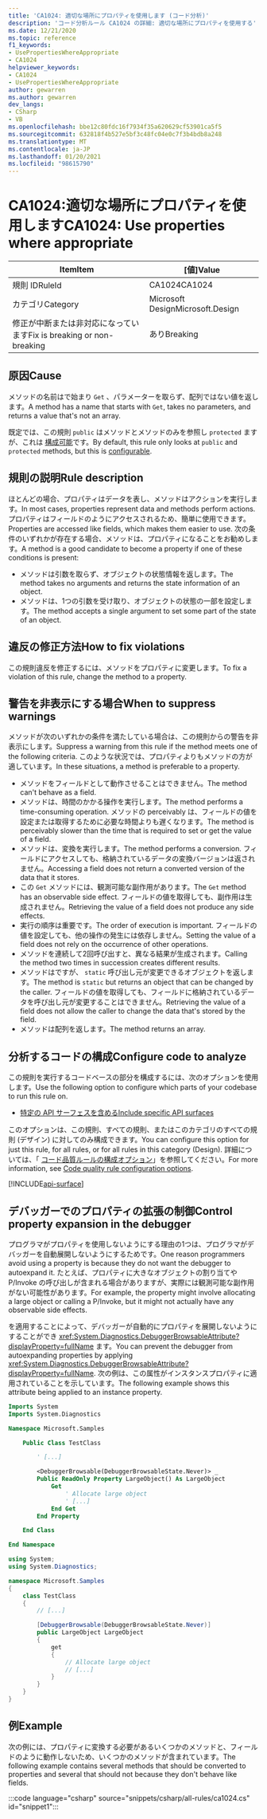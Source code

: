 ```yaml
---
title: 'CA1024: 適切な場所にプロパティを使用します (コード分析)'
description: 'コード分析ルール CA1024 の詳細: 適切な場所にプロパティを使用する'
ms.date: 12/21/2020
ms.topic: reference
f1_keywords:
- UsePropertiesWhereAppropriate
- CA1024
helpviewer_keywords:
- CA1024
- UsePropertiesWhereAppropriate
author: gewarren
ms.author: gewarren
dev_langs:
- CSharp
- VB
ms.openlocfilehash: bbe12c80fdc16f7934f35a620629cf53901ca5f5
ms.sourcegitcommit: 632818f4b527e5bf3c48fc04e0c7f3b4bdb8a248
ms.translationtype: MT
ms.contentlocale: ja-JP
ms.lasthandoff: 01/20/2021
ms.locfileid: "98615790"
---
```

# <a name="ca1024-use-properties-where-appropriate"></a><span data-ttu-id="4e417-103">CA1024:適切な場所にプロパティを使用します</span><span class="sxs-lookup"><span data-stu-id="4e417-103">CA1024: Use properties where appropriate</span></span>

| <span data-ttu-id="4e417-104">Item</span><span class="sxs-lookup"><span data-stu-id="4e417-104">Item</span></span>                                     | <span data-ttu-id="4e417-105">[値]</span><span class="sxs-lookup"><span data-stu-id="4e417-105">Value</span></span>            |
|------------------------------------------|------------------|
| <span data-ttu-id="4e417-106">規則 ID</span><span class="sxs-lookup"><span data-stu-id="4e417-106">RuleId</span></span>                                   | <span data-ttu-id="4e417-107">CA1024</span><span class="sxs-lookup"><span data-stu-id="4e417-107">CA1024</span></span>           |
| <span data-ttu-id="4e417-108">カテゴリ</span><span class="sxs-lookup"><span data-stu-id="4e417-108">Category</span></span>                                 | <span data-ttu-id="4e417-109">Microsoft Design</span><span class="sxs-lookup"><span data-stu-id="4e417-109">Microsoft.Design</span></span> |
| <span data-ttu-id="4e417-110">修正が中断または非対応になっています</span><span class="sxs-lookup"><span data-stu-id="4e417-110">Fix is breaking or non-breaking</span></span> | <span data-ttu-id="4e417-111">あり</span><span class="sxs-lookup"><span data-stu-id="4e417-111">Breaking</span></span>         |

## <a name="cause"></a><span data-ttu-id="4e417-112">原因</span><span class="sxs-lookup"><span data-stu-id="4e417-112">Cause</span></span>

<span data-ttu-id="4e417-113">メソッドの名前はで始まり `Get` 、パラメーターを取らず、配列ではない値を返します。</span><span class="sxs-lookup"><span data-stu-id="4e417-113">A method has a name that starts with `Get`, takes no parameters, and returns a value that's not an array.</span></span>

<span data-ttu-id="4e417-114">既定では、この規則 `public` はメソッドとメソッドのみを参照し `protected` ますが、これは [構成可能](#configure-code-to-analyze)です。</span><span class="sxs-lookup"><span data-stu-id="4e417-114">By default, this rule only looks at `public` and `protected` methods, but this is [configurable](#configure-code-to-analyze).</span></span>

## <a name="rule-description"></a><span data-ttu-id="4e417-115">規則の説明</span><span class="sxs-lookup"><span data-stu-id="4e417-115">Rule description</span></span>

<span data-ttu-id="4e417-116">ほとんどの場合、プロパティはデータを表し、メソッドはアクションを実行します。</span><span class="sxs-lookup"><span data-stu-id="4e417-116">In most cases, properties represent data and methods perform actions.</span></span> <span data-ttu-id="4e417-117">プロパティはフィールドのようにアクセスされるため、簡単に使用できます。</span><span class="sxs-lookup"><span data-stu-id="4e417-117">Properties are accessed like fields, which makes them easier to use.</span></span> <span data-ttu-id="4e417-118">次の条件のいずれかが存在する場合、メソッドは、プロパティになることをお勧めします。</span><span class="sxs-lookup"><span data-stu-id="4e417-118">A method is a good candidate to become a property if one of these conditions is present:</span></span>

- <span data-ttu-id="4e417-119">メソッドは引数を取らず、オブジェクトの状態情報を返します。</span><span class="sxs-lookup"><span data-stu-id="4e417-119">The method takes no arguments and returns the state information of an object.</span></span>
- <span data-ttu-id="4e417-120">メソッドは、1つの引数を受け取り、オブジェクトの状態の一部を設定します。</span><span class="sxs-lookup"><span data-stu-id="4e417-120">The method accepts a single argument to set some part of the state of an object.</span></span>

## <a name="how-to-fix-violations"></a><span data-ttu-id="4e417-121">違反の修正方法</span><span class="sxs-lookup"><span data-stu-id="4e417-121">How to fix violations</span></span>

<span data-ttu-id="4e417-122">この規則違反を修正するには、メソッドをプロパティに変更します。</span><span class="sxs-lookup"><span data-stu-id="4e417-122">To fix a violation of this rule, change the method to a property.</span></span>

## <a name="when-to-suppress-warnings"></a><span data-ttu-id="4e417-123">警告を非表示にする場合</span><span class="sxs-lookup"><span data-stu-id="4e417-123">When to suppress warnings</span></span>

<span data-ttu-id="4e417-124">メソッドが次のいずれかの条件を満たしている場合は、この規則からの警告を非表示にします。</span><span class="sxs-lookup"><span data-stu-id="4e417-124">Suppress a warning from this rule if the method meets one of the following criteria.</span></span> <span data-ttu-id="4e417-125">このような状況では、プロパティよりもメソッドの方が適しています。</span><span class="sxs-lookup"><span data-stu-id="4e417-125">In these situations, a method is preferable to a property.</span></span>

- <span data-ttu-id="4e417-126">メソッドをフィールドとして動作させることはできません。</span><span class="sxs-lookup"><span data-stu-id="4e417-126">The method can't behave as a field.</span></span>
- <span data-ttu-id="4e417-127">メソッドは、時間のかかる操作を実行します。</span><span class="sxs-lookup"><span data-stu-id="4e417-127">The method performs a time-consuming operation.</span></span> <span data-ttu-id="4e417-128">メソッドの perceivably は、フィールドの値を設定または取得するために必要な時間よりも遅くなります。</span><span class="sxs-lookup"><span data-stu-id="4e417-128">The method is perceivably slower than the time that is required to set or get the value of a field.</span></span>
- <span data-ttu-id="4e417-129">メソッドは、変換を実行します。</span><span class="sxs-lookup"><span data-stu-id="4e417-129">The method performs a conversion.</span></span> <span data-ttu-id="4e417-130">フィールドにアクセスしても、格納されているデータの変換バージョンは返されません。</span><span class="sxs-lookup"><span data-stu-id="4e417-130">Accessing a field does not return a converted version of the data that it stores.</span></span>
- <span data-ttu-id="4e417-131">この `Get` メソッドには、観測可能な副作用があります。</span><span class="sxs-lookup"><span data-stu-id="4e417-131">The `Get` method has an observable side effect.</span></span> <span data-ttu-id="4e417-132">フィールドの値を取得しても、副作用は生成されません。</span><span class="sxs-lookup"><span data-stu-id="4e417-132">Retrieving the value of a field does not produce any side effects.</span></span>
- <span data-ttu-id="4e417-133">実行の順序は重要です。</span><span class="sxs-lookup"><span data-stu-id="4e417-133">The order of execution is important.</span></span> <span data-ttu-id="4e417-134">フィールドの値を設定しても、他の操作の発生には依存しません。</span><span class="sxs-lookup"><span data-stu-id="4e417-134">Setting the value of a field does not rely on the occurrence of other operations.</span></span>
- <span data-ttu-id="4e417-135">メソッドを連続して2回呼び出すと、異なる結果が生成されます。</span><span class="sxs-lookup"><span data-stu-id="4e417-135">Calling the method two times in succession creates different results.</span></span>
- <span data-ttu-id="4e417-136">メソッドはですが、 `static` 呼び出し元が変更できるオブジェクトを返します。</span><span class="sxs-lookup"><span data-stu-id="4e417-136">The method is `static` but returns an object that can be changed by the caller.</span></span> <span data-ttu-id="4e417-137">フィールドの値を取得しても、フィールドに格納されているデータを呼び出し元が変更することはできません。</span><span class="sxs-lookup"><span data-stu-id="4e417-137">Retrieving the value of a field does not allow the caller to change the data that's stored by the field.</span></span>
- <span data-ttu-id="4e417-138">メソッドは配列を返します。</span><span class="sxs-lookup"><span data-stu-id="4e417-138">The method returns an array.</span></span>

## <a name="configure-code-to-analyze"></a><span data-ttu-id="4e417-139">分析するコードの構成</span><span class="sxs-lookup"><span data-stu-id="4e417-139">Configure code to analyze</span></span>

<span data-ttu-id="4e417-140">この規則を実行するコードベースの部分を構成するには、次のオプションを使用します。</span><span class="sxs-lookup"><span data-stu-id="4e417-140">Use the following option to configure which parts of your codebase to run this rule on.</span></span>

- [<span data-ttu-id="4e417-141">特定の API サーフェスを含める</span><span class="sxs-lookup"><span data-stu-id="4e417-141">Include specific API surfaces</span></span>](#include-specific-api-surfaces)

<span data-ttu-id="4e417-142">このオプションは、この規則、すべての規則、またはこのカテゴリのすべての規則 (デザイン) に対してのみ構成できます。</span><span class="sxs-lookup"><span data-stu-id="4e417-142">You can configure this option for just this rule, for all rules, or for all rules in this category (Design).</span></span> <span data-ttu-id="4e417-143">詳細については、「 [コード品質ルールの構成オプション](../code-quality-rule-options.md)」を参照してください。</span><span class="sxs-lookup"><span data-stu-id="4e417-143">For more information, see [Code quality rule configuration options](../code-quality-rule-options.md).</span></span>

[!INCLUDE[api-surface](~/includes/code-analysis/api-surface.md)]

## <a name="control-property-expansion-in-the-debugger"></a><span data-ttu-id="4e417-144">デバッガーでのプロパティの拡張の制御</span><span class="sxs-lookup"><span data-stu-id="4e417-144">Control property expansion in the debugger</span></span>

<span data-ttu-id="4e417-145">プログラマがプロパティを使用しないようにする理由の1つは、プログラマがデバッガーを自動展開しないようにするためです。</span><span class="sxs-lookup"><span data-stu-id="4e417-145">One reason programmers avoid using a property is because they do not want the debugger to autoexpand it.</span></span> <span data-ttu-id="4e417-146">たとえば、プロパティに大きなオブジェクトの割り当てや P/Invoke の呼び出しが含まれる場合がありますが、実際には観測可能な副作用がない可能性があります。</span><span class="sxs-lookup"><span data-stu-id="4e417-146">For example, the property might involve allocating a large object or calling a P/Invoke, but it might not actually have any observable side effects.</span></span>

<span data-ttu-id="4e417-147">を適用することによって、デバッガーが自動的にプロパティを展開しないようにすることができ <xref:System.Diagnostics.DebuggerBrowsableAttribute?displayProperty=fullName> ます。</span><span class="sxs-lookup"><span data-stu-id="4e417-147">You can prevent the debugger from autoexpanding properties by applying <xref:System.Diagnostics.DebuggerBrowsableAttribute?displayProperty=fullName>.</span></span> <span data-ttu-id="4e417-148">次の例は、この属性がインスタンスプロパティに適用されていることを示しています。</span><span class="sxs-lookup"><span data-stu-id="4e417-148">The following example shows this attribute being applied to an instance property.</span></span>

```vb
Imports System
Imports System.Diagnostics

Namespace Microsoft.Samples

    Public Class TestClass

        ' [...]

        <DebuggerBrowsable(DebuggerBrowsableState.Never)> _
        Public ReadOnly Property LargeObject() As LargeObject
            Get
                ' Allocate large object
                ' [...]
            End Get
        End Property

    End Class

End Namespace
```

```csharp
using System;
using System.Diagnostics;

namespace Microsoft.Samples
{
    class TestClass
    {
        // [...]

        [DebuggerBrowsable(DebuggerBrowsableState.Never)]
        public LargeObject LargeObject
        {
            get
            {
                // Allocate large object
                // [...]
            }
        }
    }
}
```

## <a name="example"></a><span data-ttu-id="4e417-149">例</span><span class="sxs-lookup"><span data-stu-id="4e417-149">Example</span></span>

<span data-ttu-id="4e417-150">次の例には、プロパティに変換する必要があるいくつかのメソッドと、フィールドのように動作しないため、いくつかのメソッドが含まれています。</span><span class="sxs-lookup"><span data-stu-id="4e417-150">The following example contains several methods that should be converted to properties and several that should not because they don't behave like fields.</span></span>

:::code language="csharp" source="snippets/csharp/all-rules/ca1024.cs" id="snippet1":::
